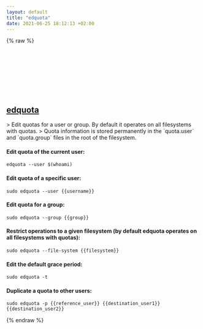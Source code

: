 ```yaml
---
layout: default
title: "edquota"
date: 2021-06-25 18:12:13 +02:00
---
```

{% raw %}
<h2 id="edquota">
  <a href="/en/linux/edquota.html">edquota</a> <a href="#edquota"><svg class="icon">
    <use href="/assets/images/unicode_sprite.svg#link" />
  </svg></a>
</h2>
> Edit quotas for a user or group. By default it operates on all filesystems with quotas.
> Quota information is stored permanently in the `quota.user` and `quota.group` files in the root of the filesystem.

#### Edit quota of the current user:
```shell
edquota --user $(whoami)
```
#### Edit quota of a specific user:
```shell
sudo edquota --user {{username}}
```
#### Edit quota for a group:
```shell
sudo edquota --group {{group}}
```
#### Restrict operations to a given filesystem (by default edquota operates on all filesystems with quotas):
```shell
sudo edquota --file-system {{filesystem}}
```
#### Edit the default grace period:
```shell
sudo edquota -t
```
#### Duplicate a quota to other users:
```shell
sudo edquota -p {{reference_user}} {{destination_user1}} {{destination_user2}}
```
{% endraw %}